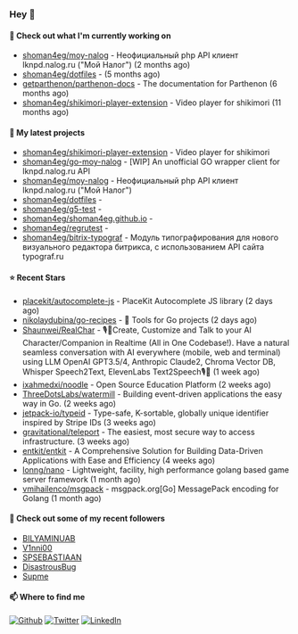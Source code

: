 ### Hey 👋

#### 👷 Check out what I'm currently working on

- [shoman4eg/moy-nalog](https://github.com/shoman4eg/moy-nalog) - Неофициальный php API клиент lknpd.nalog.ru (&#34;Мой Налог&#34;)  (2 months ago)
- [shoman4eg/dotfiles](https://github.com/shoman4eg/dotfiles) -  (5 months ago)
- [getparthenon/parthenon-docs](https://github.com/getparthenon/parthenon-docs) - The documentation for Parthenon (6 months ago)
- [shoman4eg/shikimori-player-extension](https://github.com/shoman4eg/shikimori-player-extension) - Video player for shikimori (11 months ago)

#### 🌱 My latest projects

- [shoman4eg/shikimori-player-extension](https://github.com/shoman4eg/shikimori-player-extension) - Video player for shikimori
- [shoman4eg/go-moy-nalog](https://github.com/shoman4eg/go-moy-nalog) - [WIP] An unofficial GO wrapper client for lknpd.nalog.ru API 
- [shoman4eg/moy-nalog](https://github.com/shoman4eg/moy-nalog) - Неофициальный php API клиент lknpd.nalog.ru (&#34;Мой Налог&#34;) 
- [shoman4eg/dotfiles](https://github.com/shoman4eg/dotfiles) - 
- [shoman4eg/g5-test](https://github.com/shoman4eg/g5-test) - 
- [shoman4eg/shoman4eg.github.io](https://github.com/shoman4eg/shoman4eg.github.io) - 
- [shoman4eg/regrutest](https://github.com/shoman4eg/regrutest) - 
- [shoman4eg/bitrix-typograf](https://github.com/shoman4eg/bitrix-typograf) - Модуль типографирования для нового визуального редактора битрикса, с использованием API сайта typograf.ru

#### ⭐ Recent Stars

- [placekit/autocomplete-js](https://github.com/placekit/autocomplete-js) - PlaceKit Autocomplete JS library (2 days ago)
- [nikolaydubina/go-recipes](https://github.com/nikolaydubina/go-recipes) - 🦩 Tools for Go projects (2 days ago)
- [Shaunwei/RealChar](https://github.com/Shaunwei/RealChar) - 🎙️🤖Create, Customize and Talk to your AI Character/Companion in Realtime (All in One Codebase!). Have a natural seamless conversation with AI everywhere (mobile, web and terminal) using LLM OpenAI GPT3.5/4, Anthropic Claude2, Chroma Vector DB, Whisper Speech2Text, ElevenLabs Text2Speech🎙️🤖 (1 week ago)
- [ixahmedxi/noodle](https://github.com/ixahmedxi/noodle) - Open Source Education Platform (2 weeks ago)
- [ThreeDotsLabs/watermill](https://github.com/ThreeDotsLabs/watermill) - Building event-driven applications the easy way in Go. (2 weeks ago)
- [jetpack-io/typeid](https://github.com/jetpack-io/typeid) - Type-safe, K-sortable, globally unique identifier inspired by Stripe IDs (3 weeks ago)
- [gravitational/teleport](https://github.com/gravitational/teleport) - The easiest, most secure way to access infrastructure. (3 weeks ago)
- [entkit/entkit](https://github.com/entkit/entkit) - A Comprehensive Solution for Building Data-Driven Applications with Ease and Efficiency (4 weeks ago)
- [lonng/nano](https://github.com/lonng/nano) - Lightweight, facility, high performance golang based game server framework (1 month ago)
- [vmihailenco/msgpack](https://github.com/vmihailenco/msgpack) - msgpack.org[Go] MessagePack encoding for Golang (1 month ago)

#### 👯 Check out some of my recent followers

- [BILYAMINUAB](https://github.com/BILYAMINUAB)
- [V1nni00](https://github.com/V1nni00)
- [SPSEBASTIAAN](https://github.com/SPSEBASTIAAN)
- [DisastrousBug](https://github.com/DisastrousBug)
- [Supme](https://github.com/Supme)


#### 📫 Where to find me
<p>
<a href="https://github.com/shoman4eg" target="_blank"><img alt="Github" src="https://img.shields.io/badge/GitHub-%2312100E.svg?&style=for-the-badge&logo=Github&logoColor=white" /></a>
<a href="https://twitter.com/shoman4eg" target="_blank"><img alt="Twitter" src="https://img.shields.io/badge/twitter-%231DA1F2.svg?&style=for-the-badge&logo=twitter&logoColor=white" /></a>
<a href="https://www.linkedin.com/in/artemdubinin/" target="_blank"><img alt="LinkedIn" src="https://img.shields.io/badge/linkedin-%230077B5.svg?&style=for-the-badge&logo=linkedin&logoColor=white" /></a>
</p>
